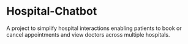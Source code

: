 # Hospital-Chatbot
A project to simplify hospital interactions enabling patients to book or cancel appointments and view doctors across multiple hospitals.
